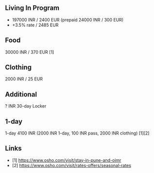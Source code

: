 ## Living In Program
- 197000 INR / 2400 EUR (prepaid 24000 INR / 300 EUR)
- +3.5% rate / 2485 EUR

## Food
30000 INR / 370 EUR [1]

## Clothing
2000 INR / 25 EUR

## Additional
? INR 30-day Locker

## 1-day
1-day 4100 INR (2000 INR 1-day, 100 INR pass, 2000 INR clothing) [1][2]

## Links
- [1] https://www.osho.com/visit/stay-in-pune-and-oimr
- [2] https://www.osho.com/visit/rates-offers/seasonal-rates
